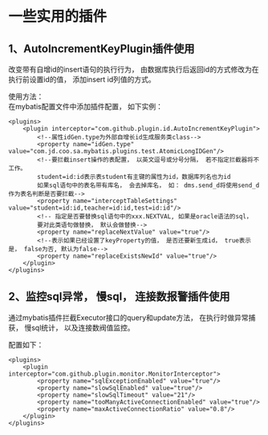 # 一些实用的插件

## 1、AutoIncrementKeyPlugin插件使用

改变带有自增id的insert语句的执行行为， 由数据库执行后返回id的方式修改为在执行前设置id的值， 添加insert id列值的方式。

使用方法：  
在mybatis配置文件中添加插件配置， 如下实例：

```
<plugins>
    <plugin interceptor="com.github.plugin.id.AutoIncrementKeyPlugin">
        <!--属性idGen.type为外部自增长id生成服务类class-->
        <property name="idGen.type" value="com.jd.coo.sa.mybatis.plugins.test.AtomicLongIDGen"/>
        <!--要拦截insert操作的表配置， 以英文逗号或分号分隔， 若不指定拦截器将不工作。
        student=id:id表示表student有主键的属性为id，数据库列名也为id
        如果sql语句中的表名带有库名， 会去掉库名， 如： dms.send_d将使用send_d作为表名判断是否要拦截-->
        <property name="interceptTableSettings" value="student=id:id,teacher=id:id,test=id:id"/>
        <!-- 指定是否要替换sql语句中的xxx.NEXTVAL, 如果是oracle语法的sql，
        要对此类语句做替换， 默认会做替换-->
        <property name="replaceNextValue" value="true"/>
        <!--表示如果已经设置了keyProperty的值， 是否还要新生成id， true表示是， false为否, 默认为false-->
        <property name="replaceExistsNewId" value="true"/>
    </plugin>
</plugins>
```

## 2、监控sql异常， 慢sql， 连接数报警插件使用

通过mybatis插件拦截Executor接口的query和update方法， 在执行时做异常捕获， 慢sql统计， 以及连接数阀值监控。

配置如下：

```
<plugins>
    <plugin interceptor="com.github.plugin.monitor.MonitorInterceptor">
        <property name="sqlExceptionEnabled" value="true"/>
        <property name="slowSqlEnabled" value="true"/>
        <property name="slowSqlTimeout" value="21"/>
        <property name="tooManyActiveConnectionEnabled" value="true"/>
        <property name="maxActiveConnectionRatio" value="0.8"/>
    </plugin>
</plugins>
```
